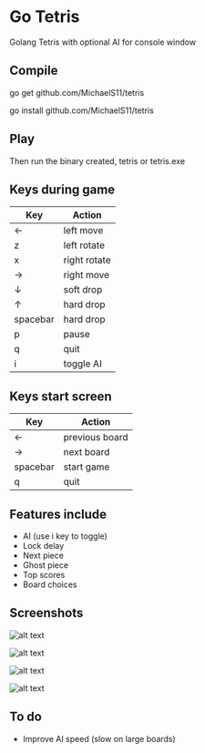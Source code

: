# Go Tetris

Golang Tetris with optional AI for console window


## Compile

go get github.com/MichaelS11/tetris

go install github.com/MichaelS11/tetris


## Play

Then run the binary created, tetris or tetris.exe


## Keys during game

| Key | Action |
| --- | --- |
| &larr; | left move |
| z | left rotate |
| x | right rotate |
| &rarr; | right move |
| &darr; | soft drop |
| &uarr; | hard drop |
| spacebar | hard drop |
| p | pause |
| q | quit |
| i | toggle AI |

## Keys start screen

| Key | Action |
| --- | --- |
| &larr; | previous board |
| &rarr; | next board |
| spacebar | start game |
| q | quit |


## Features include

- AI (use i key to toggle)
- Lock delay
- Next piece
- Ghost piece
- Top scores
- Board choices


## Screenshots

![alt text](https://raw.githubusercontent.com/MichaelS11/tetris/master/screenshots/screenshot1.png "Go Tetris")

![alt text](https://raw.githubusercontent.com/MichaelS11/tetris/master/screenshots/screenshot2.png "Golang Tetris")

![alt text](https://raw.githubusercontent.com/MichaelS11/tetris/master/screenshots/screenshot3.png "Golang Tetris Heart")

![alt text](https://raw.githubusercontent.com/MichaelS11/tetris/master/screenshots/screenshot4.png "Tetris High Scores")


## To do

* Improve AI speed (slow on large boards)
